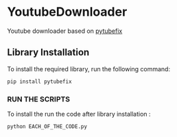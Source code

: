 # YoutubeDownloader
Youtube downloader based on [pytubefix](https://github.com/JuanBindez/pytubefix)



## Library Installation
To install the required library, run the following command:
```bash
pip install pytubefix
```


### RUN THE SCRIPTS
To install the run the code after library installation :
```bash
python EACH_OF_THE_CODE.py
```
